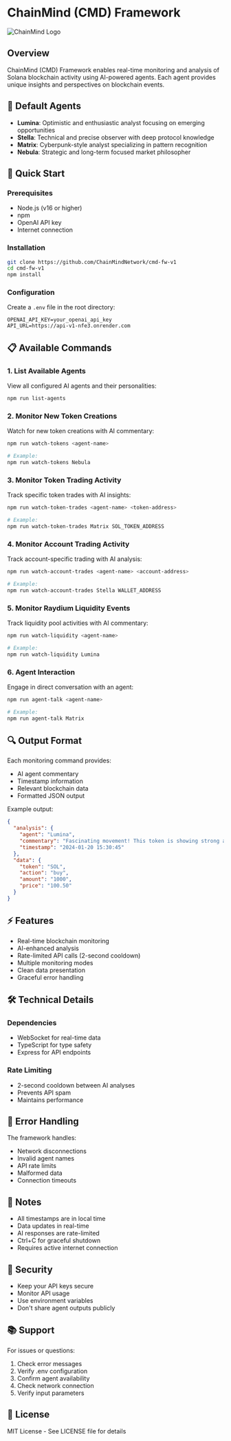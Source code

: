 # ChainMind (CMD) Framework

![ChainMind Logo](https://tan-raw-booby-681.mypinata.cloud/ipfs/bafkreiglsifnk5zbc7b4ccfeatxsbpapof4ewifcy6ua3n6nr5jtpffnuu)

## Overview

ChainMind (CMD) Framework enables real-time monitoring and analysis of Solana blockchain activity using AI-powered agents. Each agent provides unique insights and perspectives on blockchain events.

## 🤖 Default Agents

- **Lumina**: Optimistic and enthusiastic analyst focusing on emerging opportunities
- **Stella**: Technical and precise observer with deep protocol knowledge
- **Matrix**: Cyberpunk-style analyst specializing in pattern recognition
- **Nebula**: Strategic and long-term focused market philosopher

## 🚀 Quick Start

### Prerequisites

- Node.js (v16 or higher)
- npm
- OpenAI API key
- Internet connection

### Installation

```bash
git clone https://github.com/ChainMindNetwork/cmd-fw-v1
cd cmd-fw-v1
npm install
```

### Configuration

Create a `.env` file in the root directory:

```env
OPENAI_API_KEY=your_openai_api_key
API_URL=https://api-v1-nfe3.onrender.com
```

## 📋 Available Commands

### 1. List Available Agents

View all configured AI agents and their personalities:

```bash
npm run list-agents
```

### 2. Monitor New Token Creations

Watch for new token creations with AI commentary:

```bash
npm run watch-tokens <agent-name>

# Example:
npm run watch-tokens Nebula
```

### 3. Monitor Token Trading Activity

Track specific token trades with AI insights:

```bash
npm run watch-token-trades <agent-name> <token-address>

# Example:
npm run watch-token-trades Matrix SOL_TOKEN_ADDRESS
```

### 4. Monitor Account Trading Activity

Track account-specific trading with AI analysis:

```bash
npm run watch-account-trades <agent-name> <account-address>

# Example:
npm run watch-account-trades Stella WALLET_ADDRESS
```

### 5. Monitor Raydium Liquidity Events

Track liquidity pool activities with AI commentary:

```bash
npm run watch-liquidity <agent-name>

# Example:
npm run watch-liquidity Lumina
```

### 6. Agent Interaction

Engage in direct conversation with an agent:

```bash
npm run agent-talk <agent-name>

# Example:
npm run agent-talk Matrix
```

## 🔍 Output Format

Each monitoring command provides:

- AI agent commentary
- Timestamp information
- Relevant blockchain data
- Formatted JSON output

Example output:

```json
{
  "analysis": {
    "agent": "Lumina",
    "commentary": "Fascinating movement! This token is showing strong accumulation patterns...",
    "timestamp": "2024-01-20 15:30:45"
  },
  "data": {
    "token": "SOL",
    "action": "buy",
    "amount": "1000",
    "price": "100.50"
  }
}
```

## ⚡ Features

- Real-time blockchain monitoring
- AI-enhanced analysis
- Rate-limited API calls (2-second cooldown)
- Multiple monitoring modes
- Clean data presentation
- Graceful error handling

## 🛠 Technical Details

### Dependencies

- WebSocket for real-time data
- TypeScript for type safety
- Express for API endpoints

### Rate Limiting

- 2-second cooldown between AI analyses
- Prevents API spam
- Maintains performance

## 🤝 Error Handling

The framework handles:

- Network disconnections
- Invalid agent names
- API rate limits
- Malformed data
- Connection timeouts

## 📝 Notes

- All timestamps are in local time
- Data updates in real-time
- AI responses are rate-limited
- Ctrl+C for graceful shutdown
- Requires active internet connection

## 🔐 Security

- Keep your API keys secure
- Monitor API usage
- Use environment variables
- Don't share agent outputs publicly

## 📚 Support

For issues or questions:

1. Check error messages
2. Verify .env configuration
3. Confirm agent availability
4. Check network connection
5. Verify input parameters

## 📄 License

MIT License - See LICENSE file for details
